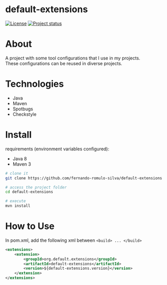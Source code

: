# default-extensions

[![License](https://img.shields.io/badge/License-Apache%202.0-blue.svg)](https://opensource.org/licenses/Apache-2.0)
[![Project status](https://img.shields.io/badge/Project%20status-Maintenance-orange.svg)](https://img.shields.io/badge/Project%20status-Maintenance-orange.svg)

# About

A project with some tool configurations that I use in my projects. <br />
These configurations can be reused in diverse projects.

# Technologies 

- Java
- Maven
- Spotbugs
- Checkstyle

# Install

requirements (environment variables configured): 
 - Java 8
 - Maven 3
 
```bash
# clone it
git clone https://github.com/fernando-romulo-silva/default-extensions

# access the project folder
cd default-extensions

# execute
mvn install
```

# How to Use

In pom.xml, add the following xml between `<build> ... </build>`

```xml
<extensions>
	<extension>
		<groupId>org.default.extensions</groupId>
		<artifactId>default-extensions</artifactId>
		<version>${default-extensions.version}</version>
	</extension>
</extensions>
```
